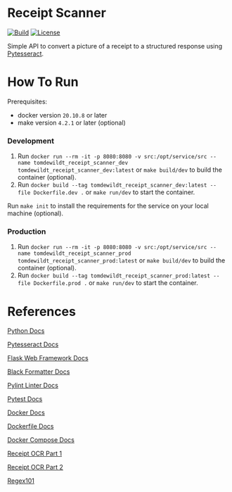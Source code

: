 # Receipt Scanner
[![Build](https://img.shields.io/github/workflow/status/tomdewildt/receipt-scanner/ci/master)](https://github.com/tomdewildt/receipt-scanner/actions?query=workflow%3Aci)
[![License](https://img.shields.io/github/license/tomdewildt/receipt-scanner)](https://github.com/tomdewildt/receipt-scanner/blob/master/LICENSE)

Simple API to convert a picture of a receipt to a structured response using [Pytesseract](https://github.com/madmaze/pytesseract).

# How To Run

Prerequisites:
* docker version ```20.10.8``` or later
* make version ```4.2.1``` or later (optional)

### Development

1. Run ```docker run --rm -it -p 8080:8080 -v src:/opt/service/src --name tomdewildt_receipt_scanner_dev tomdewildt_receipt_scanner_dev:latest``` or ```make build/dev``` to build the container (optional).
2. Run ```docker build --tag tomdewildt_receipt_scanner_dev:latest --file Dockerfile.dev .``` or ```make run/dev``` to start the container.

Run ```make init``` to install the requirements for the service on your local machine (optional).

### Production

1. Run ```docker run --rm -it -p 8080:8080 -v src:/opt/service/src --name tomdewildt_receipt_scanner_prod tomdewildt_receipt_scanner_prod:latest``` or ```make build/dev``` to build the container (optional).
2. Run ```docker build --tag tomdewildt_receipt_scanner_prod:latest --file Dockerfile.prod .``` or ```make run/dev``` to start the container.

# References

[Python Docs](https://docs.python.org/3/)

[Pytesseract Docs](https://github.com/madmaze/pytesseract)

[Flask Web Framework Docs](https://flask.palletsprojects.com/en/2.0.x/)

[Black Formatter Docs](https://black.readthedocs.io/en/stable/)

[Pylint Linter Docs](https://pylint.pycqa.org/en/latest/)

[Pytest Docs](https://docs.pytest.org/en/latest/)

[Docker Docs](https://docs.docker.com/)

[Dockerfile Docs](https://docs.docker.com/engine/reference/builder/)

[Docker Compose Docs](https://docs.docker.com/compose/)

[Receipt OCR Part 1](https://www.kaggle.com/code/dmitryyemelyanov/receipt-ocr-part-1-image-segmentation-by-opencv/notebook)

[Receipt OCR Part 2](https://www.kaggle.com/code/dmitryyemelyanov/receipt-ocr-part-2-text-recognition-by-tesseract/notebook)

[Regex101](https://regex101.com/r/quIQtp/1)
